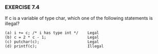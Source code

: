 ### EXERCISE 7.4

If c is a variable of type char, which one of the following statements is illegal?
```
(a) i += c; /* i has type int */    Legal
(b) c = 2 * c - 1;                  Legal
(c) putchar(c);                     Legal
(d) printf(c);                      Illegal
```
